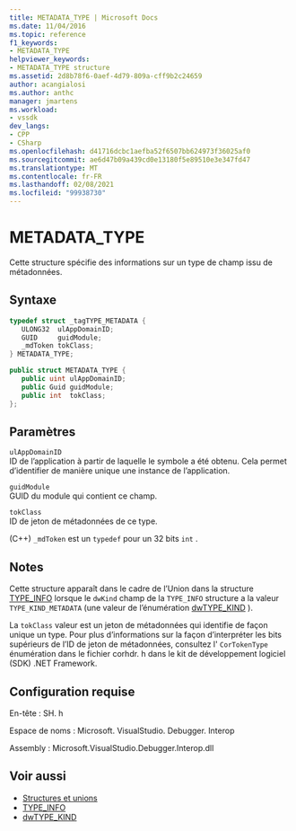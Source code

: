 ```yaml
---
title: METADATA_TYPE | Microsoft Docs
ms.date: 11/04/2016
ms.topic: reference
f1_keywords:
- METADATA_TYPE
helpviewer_keywords:
- METADATA_TYPE structure
ms.assetid: 2d8b78f6-0aef-4d79-809a-cff9b2c24659
author: acangialosi
ms.author: anthc
manager: jmartens
ms.workload:
- vssdk
dev_langs:
- CPP
- CSharp
ms.openlocfilehash: d41716dcbc1aefba52f6507bb624973f36025af0
ms.sourcegitcommit: ae6d47b09a439cd0e13180f5e89510e3e347fd47
ms.translationtype: MT
ms.contentlocale: fr-FR
ms.lasthandoff: 02/08/2021
ms.locfileid: "99938730"
---
```

# <a name="metadata_type"></a>METADATA_TYPE
Cette structure spécifie des informations sur un type de champ issu de métadonnées.

## <a name="syntax"></a>Syntaxe

```cpp
typedef struct _tagTYPE_METADATA {
   ULONG32  ulAppDomainID;
   GUID     guidModule;
   _mdToken tokClass;
} METADATA_TYPE;
```

```csharp
public struct METADATA_TYPE {
   public uint ulAppDomainID;
   public Guid guidModule;
   public int  tokClass;
};
```

## <a name="parameters"></a>Paramètres
 `ulAppDomainID`\
 ID de l’application à partir de laquelle le symbole a été obtenu. Cela permet d’identifier de manière unique une instance de l’application.

 `guidModule`\
 GUID du module qui contient ce champ.

 `tokClass`\
 ID de jeton de métadonnées de ce type.

 (C++) `_mdToken` est un `typedef` pour un 32 bits `int` .

## <a name="remarks"></a>Notes
 Cette structure apparaît dans le cadre de l’Union dans la structure [TYPE_INFO](../../../extensibility/debugger/reference/type-info.md) lorsque le `dwKind` champ de la `TYPE_INFO` structure a la valeur `TYPE_KIND_METADATA` (une valeur de l’énumération [dwTYPE_KIND](../../../extensibility/debugger/reference/dwtype-kind.md) ).

 La `tokClass` valeur est un jeton de métadonnées qui identifie de façon unique un type. Pour plus d’informations sur la façon d’interpréter les bits supérieurs de l’ID de jeton de métadonnées, consultez l' `CorTokenType` énumération dans le fichier corhdr. h dans le kit de développement logiciel (SDK) .NET Framework.

## <a name="requirements"></a>Configuration requise
 En-tête : SH. h

 Espace de noms : Microsoft. VisualStudio. Debugger. Interop

 Assembly : Microsoft.VisualStudio.Debugger.Interop.dll

## <a name="see-also"></a>Voir aussi
- [Structures et unions](../../../extensibility/debugger/reference/structures-and-unions.md)
- [TYPE_INFO](../../../extensibility/debugger/reference/type-info.md)
- [dwTYPE_KIND](../../../extensibility/debugger/reference/dwtype-kind.md)
